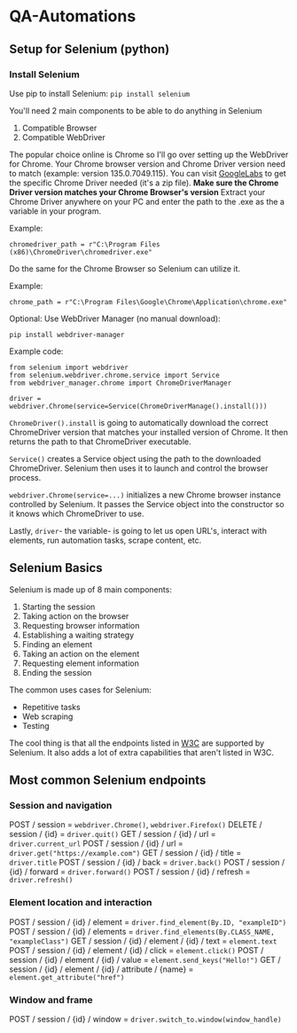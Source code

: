 # QA-Automations

## Setup for Selenium (python)

### Install Selenium

Use pip to install Selenium:
`pip install selenium`

You'll need 2 main components to be able to do anything in Selenium

1. Compatible Browser
2. Compatible WebDriver

The popular choice online is Chrome so I'll go over setting up the WebDriver for Chrome. Your Chrome browser version and Chrome Driver version need to match (example: version 135.0.7049.115). You can visit [GoogleLabs](https://googlechromelabs.github.io/chrome-for-testing/) to get the specific Chrome Driver needed (it's a zip file). **Make sure the Chrome Driver version matches your Chrome Browser's version** Extract your Chrome Driver anywhere on your PC and enter the path to the .exe as the a variable in your program.

Example:
```
chromedriver_path = r"C:\Program Files (x86)\ChromeDriver\chromedriver.exe"
```

Do the same for the Chrome Browser so Selenium can utilize it.

Example: 
```
chrome_path = r"C:\Program Files\Google\Chrome\Application\chrome.exe"
```

Optional: Use WebDriver Manager (no manual download):

`pip install webdriver-manager`

Example code:
```
from selenium import webdriver
from selenium.webdriver.chrome.service import Service
from webdriver_manager.chrome import ChromeDriverManager

driver = webdriver.Chrome(service=Service(ChromeDriverManage().install()))
```

`ChromeDriver().install` is going to automatically download the correct ChromeDriver version that matches your installed version of Chrome. It then returns the path to that ChromeDriver executable.

`Service()` creates a Service object using the path to the downloaded ChromeDriver. Selenium then uses it to launch and control the browser process.

`webdriver.Chrome(service=...)` initializes a new Chrome browser instance controlled by Selenium. It passes the Service object into the constructor so it knows which ChromeDriver to use.

Lastly, `driver`- the variable- is going to let us open URL's, interact with elements, run automation tasks, scrape content, etc.

## Selenium Basics

Selenium is made up of 8 main components:
1. Starting the session
2. Taking action on the browser
3. Requesting browser information
4. Establishing a waiting strategy
5. Finding an element
6. Taking an action on the element
7. Requesting element information
8. Ending the session

The common uses cases for Selenium:
- Repetitive tasks
- Web scraping
- Testing

The cool thing is that all the endpoints listed in [W3C](https://w3c.github.io/webdriver/) are supported by Selenium. It also adds a lot of extra capabilities that aren't listed in W3C.

## Most common Selenium endpoints

### Session and navigation

POST / session = `webdriver.Chrome()`, `webdriver.Firefox()`
DELETE / session / {id} = `driver.quit()`
GET / session / {id} / url = `driver.current_url`
POST / session / {id} / url = `driver.get("https://example.com")`
GET / session / {id} / title = `driver.title`
POST / session / {id} / back = `driver.back()`
POST / session / {id} / forward = `driver.forward()`
POST / session / {id} / refresh = `driver.refresh()`

### Element location and interaction

POST / session / {id} / element = `driver.find_element(By.ID, "exampleID")`
POST / session / {id} / elements = `driver.find_elements(By.CLASS_NAME, "exampleClass")`
GET / session / {id} / element / {id} / text = `element.text`
POST / session / {id} / element / {id} / click = `element.click()`
POST / session / {id} / element / {id} / value = `element.send_keys("Hello!")`
GET / session / {id} / element / {id} / attribute / {name} = `element.get_attribute("href")`

### Window and frame

POST / session / {id} / window = `driver.switch_to.window(window_handle)`
